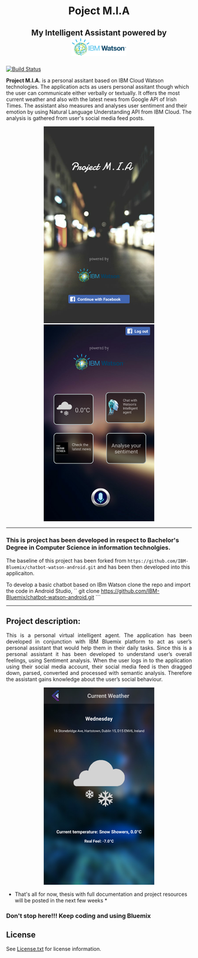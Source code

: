 <h1 align="center"> Poject M.I.A</h1>
<h2><p align="center"> My Intelligent Assistant powered by <img src="images/logonumber2.png" width="150" /></p></h2>




[![Build Status](https://travis-ci.org/IBM-Bluemix/chatbot-watson-android.svg?branch=master)](https://travis-ci.org/IBM-Bluemix/chatbot-watson-android)

<p align="justify">	

<b>Project M.I.A.</b> is a personal assitant based on IBM Cloud Watson technologies. The application acts as users personal assitant though which the user can communicate either verbally or textually. It offers the most current weather and also with the latest news from Google API of Irish Times. The assistant also measures and analyses user sentiment and their emotion by using Natural Language Understanding API from IBM Cloud. The analysis is gathered from user's social media feed posts.
</p>


<p align="center">

<img src="images/main_screen.png" width="300" />
<img src="images/main_menu.png" width="300" />



</p>

<hr>



<h3 color="red">This is project has been developed in respect to Bachelor's Degree in Computer Science in information technolgies.</h3>

The baseline of this project has been forked from ``` https://github.com/IBM-Bluemix/chatbot-watson-android.git ``` and has been then developed into this applicaiton. 

To develop a basic chatbot based on IBm Watson clone the repo and import the code in Android Studio,
`` git clone https://github.com/IBM-Bluemix/chatbot-watson-android.git ```

<hr>

<h2> Project description: </h2>
<p align="justify">	
This is a personal virtual intelligent agent. The application has been developed in conjunction with IBM Bluemix platform to act as user’s personal assistant that would help them in their daily tasks. Since this is a personal assistant it has been developed to understand user’s overall feelings, using Sentiment analysis. 
When the user logs in to the application using their social media account, their social media feed is then dragged down, parsed, converted and processed with semantic analysis. Therefore the assistant gains knowledge about the user’s social behaviour. 
</p>
<p align="center"><img src="images/weather.png" width="300" /></p>

* That's all for now, thesis with full documentation and project resources will be posted in the next few weeks * 

### Don't stop here!!! Keep coding and using Bluemix

## License

See [License.txt](https://github.com/IBM-Bluemix/chatbot-watson-android/blob/master/License.txt) for license information.
